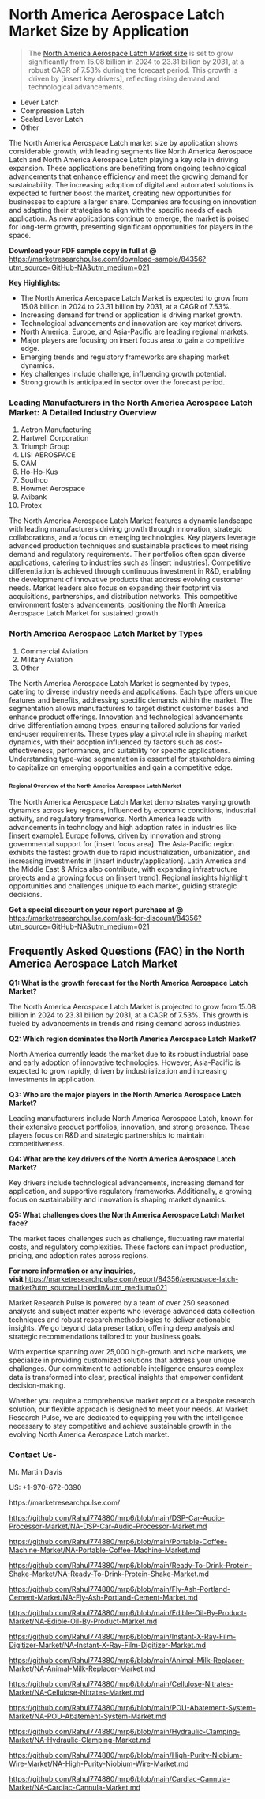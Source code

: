 <h1>North America Aerospace Latch Market&nbsp;Size by Application</h1><blockquote><p>The <a href="https://marketresearchpulse.com/download-sample/84356?utm_source=GitHub-NA&amp;utm_medium=021">North America Aerospace Latch Market size</a> is set to grow significantly from 15.08 billion in 2024 to 23.31 billion by 2031, at a robust CAGR of 7.53% during the forecast period. This growth is driven by [insert key drivers], reflecting rising demand and technological advancements.</p></blockquote><ul><li>Lever Latch<li> Compression Latch<li> Sealed Lever Latch<li> Other</li></ul><p>The North America Aerospace Latch market size by application shows considerable growth, with leading segments like North America Aerospace Latch and North America Aerospace Latch playing a key role in driving expansion. These applications are benefiting from ongoing technological advancements that enhance efficiency and meet the growing demand for sustainability. The increasing adoption of digital and automated solutions is expected to further boost the market, creating new opportunities for businesses to capture a larger share. Companies are focusing on innovation and adapting their strategies to align with the specific needs of each application. As new applications continue to emerge, the market is poised for long-term growth, presenting significant opportunities for players in the space.</p><p><strong>Download your PDF sample copy in full at @ </strong><a href="https://marketresearchpulse.com/download-sample/84356?utm_source=GitHub-NA&amp;utm_medium=021">https://marketresearchpulse.com/download-sample/84356?utm_source=GitHub-NA&amp;utm_medium=021</a></p><p><strong>Key Highlights: </strong></p><ul><li>The North America Aerospace Latch Market is expected to grow from 15.08 billion in 2024 to 23.31 billion by 2031, at a CAGR of 7.53%.</li><li>Increasing demand for trend or application is driving market growth.</li><li>Technological advancements and innovation are key market drivers.</li><li>North America, Europe, and Asia-Pacific are leading regional markets.</li><li>Major players are focusing on insert focus area to gain a competitive edge.</li><li>Emerging trends and regulatory frameworks are shaping market dynamics.</li><li>Key challenges include challenge, influencing growth potential.</li><li>Strong growth is anticipated in sector over the forecast period.</li></ul><h3>Leading Manufacturers in the North America Aerospace Latch Market: A Detailed Industry Overview</h3><ol><li>Actron Manufacturing</li><li>Hartwell Corporation</li><li>Triumph Group</li><li>LISI AEROSPACE</li><li>CAM</li><li>Ho-Ho-Kus</li><li>Southco</li><li>Howmet Aerospace</li><li>Avibank</li><li>Protex</li></ol><div class="flex max-w-full flex-col flex-grow"><div class="min-h-8 text-message flex w-full flex-col items-end gap-2 whitespace-normal break-words [.text-message+&amp;]:mt-5" dir="auto" data-message-author-role="assistant" data-message-id="fd8432e4-4910-450d-b182-61b7bfb0a01f" data-message-model-slug="gpt-4o"><div class="flex w-full flex-col gap-1 empty:hidden first:pt-[3px]"><div class="markdown prose w-full break-words dark:prose-invert light"><p>The North America Aerospace Latch Market features a dynamic landscape with leading manufacturers driving growth through innovation, strategic collaborations, and a focus on emerging technologies. Key players leverage advanced production techniques and sustainable practices to meet rising demand and regulatory requirements. Their portfolios often span diverse applications, catering to industries such as [insert industries]. Competitive differentiation is achieved through continuous investment in R&amp;D, enabling the development of innovative products that address evolving customer needs. Market leaders also focus on expanding their footprint via acquisitions, partnerships, and distribution networks. This competitive environment fosters advancements, positioning the North America Aerospace Latch Market for sustained growth.</p></div></div></div></div><h3>North America Aerospace Latch Market by Types</h3><ol><li>Commercial Aviation<li> Military Aviation<li> Other</li></ol><div class="flex max-w-full flex-col flex-grow"><div class="min-h-8 text-message flex w-full flex-col items-end gap-2 whitespace-normal break-words [.text-message+&amp;]:mt-5" dir="auto" data-message-author-role="assistant" data-message-id="084470be-0bb7-4664-bddf-5156b4f41249" data-message-model-slug="gpt-4o-mini"><div class="flex w-full flex-col gap-1 empty:hidden first:pt-[3px]"><div class="markdown prose w-full break-words dark:prose-invert light"><p>The North America Aerospace Latch Market is segmented by types, catering to diverse industry needs and applications. Each type offers unique features and benefits, addressing specific demands within the market. The segmentation allows manufacturers to target distinct customer bases and enhance product offerings. Innovation and technological advancements drive differentiation among types, ensuring tailored solutions for varied end-user requirements. These types play a pivotal role in shaping market dynamics, with their adoption influenced by factors such as cost-effectiveness, performance, and suitability for specific applications. Understanding type-wise segmentation is essential for stakeholders aiming to capitalize on emerging opportunities and gain a competitive edge.</p></div></div></div></div><h3><span style="font-size: 11px;">Regional Overview of the North America Aerospace Latch Market</span></h3><div class="flex max-w-full flex-col flex-grow"><div class="min-h-8 text-message flex w-full flex-col items-end gap-2 whitespace-normal break-words [.text-message+&amp;]:mt-5" dir="auto" data-message-author-role="assistant" data-message-id="e9038762-ce64-4e30-91c9-9bd413514231" data-message-model-slug="gpt-4o-mini"><div class="flex w-full flex-col gap-1 empty:hidden first:pt-[3px]"><div class="markdown prose w-full break-words dark:prose-invert light"><p>The North America Aerospace Latch Market demonstrates varying growth dynamics across key regions, influenced by economic conditions, industrial activity, and regulatory frameworks. North America leads with advancements in technology and high adoption rates in industries like [insert example]. Europe follows, driven by innovation and strong governmental support for [insert focus area]. The Asia-Pacific region exhibits the fastest growth due to rapid industrialization, urbanization, and increasing investments in [insert industry/application]. Latin America and the Middle East &amp; Africa also contribute, with expanding infrastructure projects and a growing focus on [insert trend]. Regional insights highlight opportunities and challenges unique to each market, guiding strategic decisions.</p></div></div></div></div><p><strong>Get a special discount on your report purchase at @ </strong><a href="https://marketresearchpulse.com/ask-for-discount/84356?utm_source=GitHub-NA&amp;utm_medium=021">https://marketresearchpulse.com/ask-for-discount/84356?utm_source=GitHub-NA&amp;utm_medium=021</a></p><h2>Frequently Asked Questions (FAQ) in the North America Aerospace Latch Market</h2><p><strong>Q1: What is the growth forecast for the North America Aerospace Latch Market?</strong></p><p>The North America Aerospace Latch Market is projected to grow from 15.08 billion in 2024 to 23.31 billion by 2031, at a CAGR of 7.53%. This growth is fueled by advancements in trends and rising demand across industries.</p><p><strong>Q2: Which region dominates the North America Aerospace Latch Market?</strong></p><p>North America currently leads the market due to its robust industrial base and early adoption of innovative technologies. However, Asia-Pacific is expected to grow rapidly, driven by industrialization and increasing investments in application.</p><p><strong>Q3: Who are the major players in the North America Aerospace Latch Market?</strong></p><p>Leading manufacturers include North America Aerospace Latch, known for their extensive product portfolios, innovation, and strong presence. These players focus on R&amp;D and strategic partnerships to maintain competitiveness.</p><p><strong>Q4: What are the key drivers of the North America Aerospace Latch Market?</strong></p><p>Key drivers include technological advancements, increasing demand for application, and supportive regulatory frameworks. Additionally, a growing focus on sustainability and innovation is shaping market dynamics.</p><p><strong>Q5: What challenges does the North America Aerospace Latch Market face?</strong></p><p>The market faces challenges such as challenge, fluctuating raw material costs, and regulatory complexities. These factors can impact production, pricing, and adoption rates across regions.</p><p><strong>For more information or any inquiries, visit&nbsp;</strong><a href="https://marketresearchpulse.com/report/84356/aerospace-latch-market?utm_source=Linkedin&utm_medium=021">https://marketresearchpulse.com/report/84356/aerospace-latch-market?utm_source=Linkedin&utm_medium=021</a></p><p>Market Research Pulse is powered by a team of over 250 seasoned analysts and subject matter experts who leverage advanced data collection techniques and robust research methodologies to deliver actionable insights. We go beyond data presentation, offering deep analysis and strategic recommendations tailored to your business goals.</p><p>With expertise spanning over 25,000 high-growth and niche markets, we specialize in providing customized solutions that address your unique challenges. Our commitment to actionable intelligence ensures complex data is transformed into clear, practical insights that empower confident decision-making.</p><p>Whether you require a comprehensive market report or a bespoke research solution, our flexible approach is designed to meet your needs. At Market Research Pulse, we are dedicated to equipping you with the intelligence necessary to stay competitive and achieve sustainable growth in the evolving North America Aerospace Latch market.</p><h3><strong>Contact Us-</strong></h3><p>Mr. Martin Davis</p><p>US: +1-970-672-0390</p><p>https://marketresearchpulse.com/</p><p><a href="https://github.com/Rahul774880/mrp6/blob/main/DSP-Car-Audio-Processor-Market/NA-DSP-Car-Audio-Processor-Market.md">https://github.com/Rahul774880/mrp6/blob/main/DSP-Car-Audio-Processor-Market/NA-DSP-Car-Audio-Processor-Market.md</a></p><p><a href="https://github.com/Rahul774880/mrp6/blob/main/Portable-Coffee-Machine-Market/NA-Portable-Coffee-Machine-Market.md">https://github.com/Rahul774880/mrp6/blob/main/Portable-Coffee-Machine-Market/NA-Portable-Coffee-Machine-Market.md</a></p><p><a href="https://github.com/Rahul774880/mrp6/blob/main/Ready-To-Drink-Protein-Shake-Market/NA-Ready-To-Drink-Protein-Shake-Market.md">https://github.com/Rahul774880/mrp6/blob/main/Ready-To-Drink-Protein-Shake-Market/NA-Ready-To-Drink-Protein-Shake-Market.md</a></p><p><a href="https://github.com/Rahul774880/mrp6/blob/main/Fly-Ash-Portland-Cement-Market/NA-Fly-Ash-Portland-Cement-Market.md">https://github.com/Rahul774880/mrp6/blob/main/Fly-Ash-Portland-Cement-Market/NA-Fly-Ash-Portland-Cement-Market.md</a></p><p><a href="https://github.com/Rahul774880/mrp6/blob/main/Edible-Oil-By-Product-Market/NA-Edible-Oil-By-Product-Market.md">https://github.com/Rahul774880/mrp6/blob/main/Edible-Oil-By-Product-Market/NA-Edible-Oil-By-Product-Market.md</a></p><p><a href="https://github.com/Rahul774880/mrp6/blob/main/Instant-X-Ray-Film-Digitizer-Market/NA-Instant-X-Ray-Film-Digitizer-Market.md">https://github.com/Rahul774880/mrp6/blob/main/Instant-X-Ray-Film-Digitizer-Market/NA-Instant-X-Ray-Film-Digitizer-Market.md</a></p><p><a href="https://github.com/Rahul774880/mrp6/blob/main/Animal-Milk-Replacer-Market/NA-Animal-Milk-Replacer-Market.md">https://github.com/Rahul774880/mrp6/blob/main/Animal-Milk-Replacer-Market/NA-Animal-Milk-Replacer-Market.md</a></p><p><a href="https://github.com/Rahul774880/mrp6/blob/main/Cellulose-Nitrates-Market/NA-Cellulose-Nitrates-Market.md">https://github.com/Rahul774880/mrp6/blob/main/Cellulose-Nitrates-Market/NA-Cellulose-Nitrates-Market.md</a></p><p><a href="https://github.com/Rahul774880/mrp6/blob/main/POU-Abatement-System-Market/NA-POU-Abatement-System-Market.md">https://github.com/Rahul774880/mrp6/blob/main/POU-Abatement-System-Market/NA-POU-Abatement-System-Market.md</a></p><p><a href="https://github.com/Rahul774880/mrp6/blob/main/Hydraulic-Clamping-Market/NA-Hydraulic-Clamping-Market.md">https://github.com/Rahul774880/mrp6/blob/main/Hydraulic-Clamping-Market/NA-Hydraulic-Clamping-Market.md</a></p><p><a href="https://github.com/Rahul774880/mrp6/blob/main/High-Purity-Niobium-Wire-Market/NA-High-Purity-Niobium-Wire-Market.md">https://github.com/Rahul774880/mrp6/blob/main/High-Purity-Niobium-Wire-Market/NA-High-Purity-Niobium-Wire-Market.md</a></p><p><a href="https://github.com/Rahul774880/mrp6/blob/main/Cardiac-Cannula-Market/NA-Cardiac-Cannula-Market.md">https://github.com/Rahul774880/mrp6/blob/main/Cardiac-Cannula-Market/NA-Cardiac-Cannula-Market.md</a></p>
